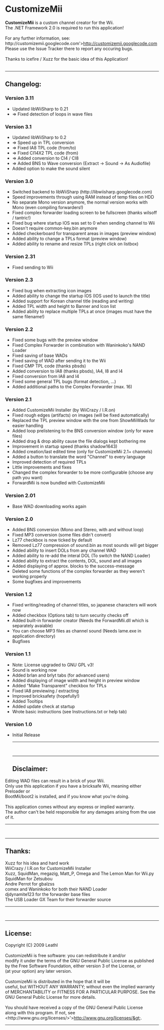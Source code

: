 # CustomizeMii
<p><strong>CustomizeMii</strong> is a custom channel creator for the Wii.<br>
The .NET Framework 2.0 is required to run this application!<br>
<br>
For any further information, see: http://customizemii.googlecode.com'&gt;<a href="http://customizemii.googlecode.com">http://customizemii.googlecode.com</a><br>
Please use the Issue Tracker there to report any occuring bugs.<br>
<br>
Thanks to icefire / Xuzz for the basic idea of this Application!<br>
<br></p>

<hr>

<h2>Changelog:</h2>

<h3>Version 3.11</h3>

<ul><li>Updated libWiiSharp to 0.21<br>
</li><li>=&gt; Fixed detection of loops in wave files</li></ul>

<h3>Version 3.1</h3>

<ul><li>Updated libWiiSharp to 0.2<br>
</li><li>=&gt; Speed up in TPL conversion<br>
</li><li>=&gt; Fixed IA8 TPL code (from/to)<br>
</li><li>=&gt; Fixed CI14X2 TPL code (from)<br>
</li><li>=&gt; Added conversion to CI4 / CI8<br>
</li><li>=&gt; Added BNS to Wave conversion (Extract -&gt; Sound -&gt; As Audiofile)<br>
</li><li>Added option to make the sound silent</li></ul>

<h3>Version 3.0</h3>

<ul><li>Switched backend to libWiiSharp (http://libwiisharp.googlecode.com)<br>
</li><li>Speed improvements through using RAM instead of temp files on HDD<br>
</li><li>No separate Mono version anymore, the normal version works with Mono (even compiling forwarders!)<br>
</li><li>Fixed complex forwarder loading screen to be fullscreen (thanks wilsoff / tantric!)<br>
</li><li>Fixed bug where startup IOS was set to 0 when sending channel to Wii<br>
</li><li>Doesn't require common-key.bin anymore<br>
</li><li>Added checkerboard for transparent areas in images (preview window)<br>
</li><li>Added ability to change a TPLs format (preview window)<br>
</li><li>Added ability to rename and resize TPLs (right click on listbox)</li></ul>

<h3>Version 2.31</h3>

<ul><li>Fixed sending to Wii</li></ul>

<h3>Version 2.3</h3>

<ul><li>Fixed bug when extracting icon images<br>
</li><li>Added ability to change the startup IOS (IOS used to launch the title)<br>
</li><li>Added support for Korean channel title (reading and writing)<br>
</li><li>Added TPL width and height to Banner and Icon list<br>
</li><li>Added ability to replace multiple TPLs at once (images must have the same filename!)</li></ul>

<h3>Version 2.2</h3>

<ul><li>Fixed some bugs with the preview window<br>
</li><li>Fixed Complex Forwarder in combination with Waninkoko's NAND Loader<br>
</li><li>Fixed saving of base WADs<br>
</li><li>Fixed saving of WAD after sending it to the Wii<br>
</li><li>Fixed CMP TPL code (thanks pbsds)<br>
</li><li>Added conversion to IA8 (thanks pbsds), IA4, I8 and I4<br>
</li><li>Fixed conversion from IA8 and I4<br>
</li><li>Fixed some general TPL bugs (format detection, ...)<br>
</li><li>Added additional paths to the Complex Forwarder (max. 16)</li></ul>

<h3>Version 2.1</h3>

<ul><li>Added CustomizeMii Installer (by WiiCrazy / I.R.on)<br>
</li><li>Fixed rough edges (artifacts) on images (will be fixed automatically)<br>
</li><li>Replaced the TPL preview window with the one from ShowMiiWads for easier handling<br>
</li><li>Added loop prelistening to the BNS conversion window (only for wave files)<br>
</li><li>Added drag &amp; drop ability cause the file dialogs kept bothering me<br>
</li><li>Improvement in startup speed (thanks shadow1643)<br>
</li><li>Added creation/last edited time (only for CustomizeMii 2.1+ channels)<br>
</li><li>Added a button to translate the word "Channel" to every language<br>
</li><li>Improved detection of required TPLs<br>
</li><li>Little improvements and fixes<br>
</li><li>Changed the complex forwarder to be more configurable (choose any path you want)<br>
</li><li>ForwardMii is now bundled with CustomizeMii</li></ul>

<h3>Version 2.01</h3>

<ul><li>Base WAD downloading works again</li></ul>

<h3>Version 2.0</h3>

<ul><li>Added BNS conversion (Mono and Stereo, with and without loop)<br>
</li><li>Fixed MP3 conversion (some files didn't convert)<br>
</li><li>Lz77 checkbox is now ticked by default<br>
</li><li>Removed Lz77 compression of sound.bin as most sounds will get bigger<br>
</li><li>Added ability to insert DOLs from any channel WAD<br>
</li><li>Added ability to re-add the interal DOL (To switch the NAND Loader)<br>
</li><li>Added ability to extract the contents, DOL, sound and all images<br>
</li><li>Added displaying of approx. blocks to the success-message<br>
</li><li>Deleted some functions of the complex forwarder as they weren't working properly<br>
</li><li>Some bugfixes and improvements</li></ul>

<h3>Version 1.2</h3>

<ul><li>Fixed writing/reading of channel titles, so japanese characters will work now<br>
</li><li>Added checkbox (Options tab) to turn security checks off<br>
</li><li>Added built-in forwarder creator (Needs the ForwardMii.dll which is separately avaiable)<br>
</li><li>You can choose MP3 files as channel sound (Needs lame.exe in application directory)<br>
</li><li>Bugfixes</li></ul>

<h3>Version 1.1</h3>

<ul><li>Note: License upgraded to GNU GPL v3!<br>
</li><li>Sound is working now<br>
</li><li>Added brlan and brlyt tabs (for advanced users)<br>
</li><li>Added displaying of image width and height in preview window<br>
</li><li>Added "Make Transparent" checkbox for TPLs<br>
</li><li>Fixed IA8 previewing / extracting<br>
</li><li>Improved bricksafety (hopefully!)<br>
</li><li>Added Tooltips<br>
</li><li>Added update check at startup<br>
</li><li>Wrote basic instructions (see Instructions.txt or help tab)</li></ul>

<h3>Version 1.0</h3>

<ul><li>Initial Release<br>
<hr>
<br>
<hr>
<h2>Disclaimer:</h2></li></ul>

<p>Editing WAD files can result in a brick of your Wii.<br>
Only use this application if you have a bricksafe Wii, meaning either Preloader or<br>
BootMii/boot2 is installed, and if you know what you're doing.<br>
<br>
This application comes without any express or implied warranty.<br>
The author can't be held responsible for any damages arising from the use of it.<br>
</p><hr>
<br><p></p>

<hr>

<h2>Thanks:</h2>

<p>Xuzz for his idea and hard work<br>
WiiCrazy / I.R.on for CustomizeMii Installer<br>
Xuzz, SquidMan, megazig, Matt_P, Omega and The Lemon Man for Wii.py<br>
SquidMan for Zetsubou<br>
Andre Perrot for gbalzss<br>
comex and Waninkoko for both their NAND Loader<br>
djdynamite123 for the forwarder base files<br>
The USB Loader GX Team for their forwarder source<br>
</p><hr>
<br><p></p>

<hr>

<h2>License:</h2>

<p>Copyright (C) 2009 Leathl<br>
<br>
CustomizeMii is free software: you can redistribute it and/or<br>
modify it under the terms of the GNU General Public License as published<br>
by the Free Software Foundation, either version 3 of the License, or<br>
(at your option) any later version.<br>
<br>
CustomizeMii is distributed in the hope that it will be<br>
useful, but WITHOUT ANY WARRANTY; without even the implied warranty<br>
of MERCHANTABILITY or FITNESS FOR A PARTICULAR PURPOSE.  See the<br>
GNU General Public License for more details.<br>
<br>
You should have received a copy of the GNU General Public License<br>
along with this program.  If not, see &lt;http://www.gnu.org/licenses/&gt;'&gt;<a href="http://www.gnu.org/licenses/&amp;gt">http://www.gnu.org/licenses/&amp;gt</a>;.<br></p>

<hr>
</div>
